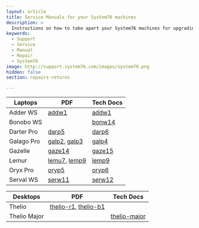 ```yaml
---
layout: article
title: Service Manuals for your System76 machines
description: >
  Instructions on how to take apart your System76 machines for upgrading or repairs.
keywords:
  - Support
  - Service
  - Manual
  - Repair
  - System76
image: http://support.system76.com/images/system76.png
hidden: false
section: repairs-returns

---
```


| Laptops      | PDF | Tech Docs |
| -------------| ----| ----------|
| Adder WS     | [addw1](https://github.com/system76/docs/blob/gh-pages/service-manuals/pdfs/Adder/addw1-service-manual.pdf) | [addw1](https://tech-docs.system76.com/models/addw1/repairs.html)
| Bonobo WS    |     | [bonw14](https://tech-docs.system76.com/models/bonw14/repairs.html)
| Darter Pro   | [darp5](https://github.com/system76/docs/blob/gh-pages/service-manuals/pdfs/Darter/darp5-service-manual.pdf) | [darp6](https://tech-docs.system76.com/models/darp6/repairs.html)
| Galago Pro   | [galp2](https://github.com/system76/docs/blob/gh-pages/service-manuals/pdfs/Galago/galp2-service-manual.pdf), [galp3](https://github.com/system76/docs/blob/gh-pages/service-manuals/pdfs/Galago/galp3-service-manual.pdf) | [galp4](https://tech-docs.system76.com/models/galp4/repairs.html)
| Gazelle      | [gaze14](https://github.com/system76/docs/blob/gh-pages/service-manuals/pdfs/Gazelle/gaze14-service-manual.pdf) | [gaze15](https://tech-docs.system76.com/models/gaze15/README.html)
| Lemur        | [lemu7](https://github.com/system76/docs/blob/gh-pages/service-manuals/pdfs/Lemur/lemu7-service-manual.pdf), [lemp9](https://github.com/system76/docs/blob/gh-pages/service-manuals/pdfs/Lemur/lemp9-service-manual.pdf) | [lemp9](https://tech-docs.system76.com/models/lemp9/README.html)
| Oryx Pro     | [oryp5](https://github.com/system76/docs/blob/gh-pages/service-manuals/pdfs/Oryx/oryp5-service-manual.pdf)  | [oryp6](https://tech-docs.system76.com/models/oryp6/repairs.html)
| Serval WS    | [serw11](https://github.com/system76/docs/blob/gh-pages/service-manuals/pdfs/Serval/serw11-service-manual.pdf) | [serw12](https://tech-docs.system76.com/models/serw12/repairs.html)

| Desktops     | PDF | Tech Docs |
| -------------| ----| ----------|
| Thelio       | [thelio-r1](https://github.com/system76/docs/blob/gh-pages/service-manuals/pdfs/Thelio/R1/thelio-r1-service-manual.pdf), [thelio-b1](https://github.com/system76/docs/blob/gh-pages/service-manuals/pdfs/Thelio/B1/thelio-b1-service-manual.pdf) | 
| Thelio Major | | [thelio-major](https://tech-docs.system76.com/models/thelio-major-intel-and-amd/repairs.html)
